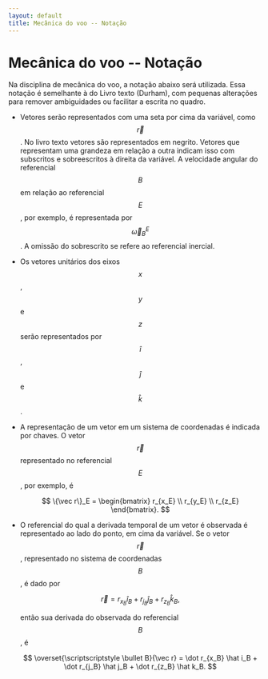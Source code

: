 ```yaml
---
layout: default
title: Mecânica do voo -- Notação
---
```


Mecânica do voo -- Notação
==========================

Na disciplina de mecânica do voo, a notação abaixo será utilizada.
Essa notação é semelhante à do Livro texto (Durham), com pequenas alterações
para remover ambiguidades ou facilitar a escrita no quadro.

* Vetores serão representados com uma seta por cima da variável, como
  $$\vec r$$. No livro texto vetores são representados em negrito. Vetores
  que representam uma grandeza em relação a outra indicam isso com subscritos e
  sobreescritos à direita da variável. A velocidade angular do referencial
  $$B$$ em relação ao referencial $$E$$, por exemplo, é representada por
  $$\vec \omega_B^E$$. A omissão do sobrescrito se refere ao referencial
  inercial.

* Os vetores unitários dos eixos $$x$$, $$y$$ e $$z$$ serão representados
  por $$\hat i$$, $$\hat j$$ e $$\hat k$$.

* A representação de um vetor em um sistema de coordenadas é indicada por
  chaves. O vetor $$\vec r$$ representado no referencial $$E$$, por exemplo, é

  $$
  \{\vec r\}_E = \begin{bmatrix} r_{x_E} \\ r_{y_E} \\ r_{z_E} \end{bmatrix}.
  $$

* O referencial do qual a derivada temporal de um vetor é observada é
  representado ao lado do ponto, em cima da variável. Se o vetor $$\vec r$$,
  representado no sistema de coordenadas $$B$$, é dado por

  $$\vec r = r_{x_B} \hat i_B + r_{j_B} \hat j_B + r_{z_B} \hat k_B,$$

  então sua derivada do observada do referencial $$B$$, é 
  
  $$
  \overset{\scriptscriptstyle \bullet B}{\vec r} =
  \dot r_{x_B} \hat i_B + \dot r_{j_B} \hat j_B + \dot r_{z_B} \hat k_B.
  $$

